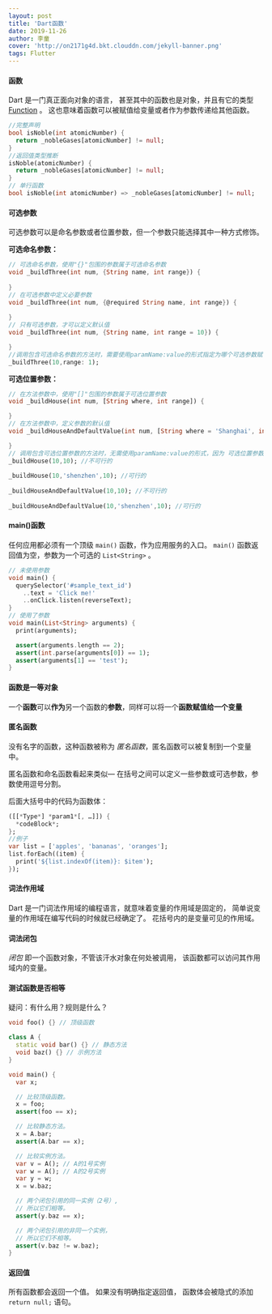 ```yaml
---
layout: post
title: 'Dart函数'
date: 2019-11-26
author: 李童
cover: 'http://on2171g4d.bkt.clouddn.com/jekyll-banner.png'
tags: Flutter
---
```


#### 函数

Dart 是一门真正面向对象的语言， 甚至其中的函数也是对象，并且有它的类型 [Function](https://api.dartlang.org/stable/dart-core/Function-class.html) 。 这也意味着函数可以被赋值给变量或者作为参数传递给其他函数。

```dart
//完整声明
bool isNoble(int atomicNumber) {
  return _nobleGases[atomicNumber] != null;
}
//返回值类型推断
isNoble(atomicNumber) {
  return _nobleGases[atomicNumber] != null;
}
// 单行函数
bool isNoble(int atomicNumber) => _nobleGases[atomicNumber] != null;
```

#### 可选参数

可选参数可以是命名参数或者位置参数，但一个参数只能选择其中一种方式修饰。

**可选命名参数：**

```dart
// 可选命名参数，使用"{}"包围的参数属于可选命名参数
void _buildThree(int num, {String name, int range}) {
    
}
// 在可选参数中定义必要参数
void _buildThree(int num, {@required String name, int range}) {
    
}
// 只有可选参数，才可以定义默认值
void _buildThree(int num, {String name, int range = 10}) {

}
//调用包含可选命名参数的方法时，需要使用paramName:value的形式指定为哪个可选参数赋值
_buildThree(10,range: 1);
```

**可选位置参数：**

```dart
// 在方法参数中，使用"[]"包围的参数属于可选位置参数
void _buildHouse(int num, [String where, int range]) {

}
// 在方法参数中，定义参数的默认值
void _buildHouseAndDefaultValue(int num, [String where = 'Shanghai', int range]) {

}
// 调用包含可选位置参数的方法时，无需使用paramName:value的形式，因为 可选位置参数是位置，如果想指定某个位置上的参数值，则必须前面位置的已经有值,即使前面的值存在默认值。
_buildHouse(10,10); //不可行的
    
_buildHouse(10,'shenzhen',10); //可行的
    
_buildHouseAndDefaultValue(10,10); //不可行的
    
_buildHouseAndDefaultValue(10,'shenzhen',10); //可行的
```

#### main()函数

任何应用都必须有一个顶级 `main()` 函数，作为应用服务的入口。 `main()` 函数返回值为空，参数为一个可选的 `List<String>` 。

```dart
// 未使用参数
void main() {
  querySelector('#sample_text_id')
    ..text = 'Click me!'
    ..onClick.listen(reverseText);
}
// 使用了参数
void main(List<String> arguments) {
  print(arguments);

  assert(arguments.length == 2);
  assert(int.parse(arguments[0]) == 1);
  assert(arguments[1] == 'test');
}
```

#### 函数是一等对象

一个**函数**可以**作为**另一个函数的**参数**，同样可以将一个**函数赋值给一个变量**

#### 匿名函数

没有名字的函数，这种函数被称为 *匿名函数*，匿名函数可以被复制到一个变量中。

匿名函数和命名函数看起来类似— 在括号之间可以定义一些参数或可选参数，参数使用逗号分割。

后面大括号中的代码为函数体：

```dart
([[*Type*] *param1*[, …]]) {
  *codeBlock*;
};
//例子
var list = ['apples', 'bananas', 'oranges'];
list.forEach((item) {
  print('${list.indexOf(item)}: $item');
});
```

#### 词法作用域

Dart 是一门词法作用域的编程语言，就意味着变量的作用域是固定的， 简单说变量的作用域在编写代码的时候就已经确定了。 花括号内的是变量可见的作用域。

#### 词法闭包

*闭包* 即一个函数对象，不管该汗水对象在何处被调用， 该函数都可以访问其作用域内的变量。

#### 测试函数是否相等

疑问：有什么用？规则是什么？

```dart
void foo() {} // 顶级函数

class A {
  static void bar() {} // 静态方法
  void baz() {} // 示例方法
}

void main() {
  var x;

  // 比较顶级函数。
  x = foo;
  assert(foo == x);

  // 比较静态方法。
  x = A.bar;
  assert(A.bar == x);

  // 比较实例方法。
  var v = A(); // A的1号实例
  var w = A(); // A的2号实例
  var y = w;
  x = w.baz;

  // 两个闭包引用的同一实例（2号）,
  // 所以它们相等。
  assert(y.baz == x);

  // 两个闭包引用的非同一个实例，
  // 所以它们不相等。
  assert(v.baz != w.baz);
}
```

#### 返回值

所有函数都会返回一个值。 如果没有明确指定返回值， 函数体会被隐式的添加 `return null;` 语句。